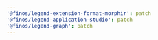 ```yaml
---
'@finos/legend-extension-format-morphir': patch
'@finos/legend-application-studio': patch
'@finos/legend-graph': patch
---
```

